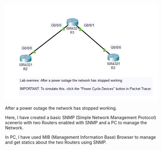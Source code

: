 
![](NetDown.png)

After a power outage the network has stopped working. 

Here, I have created a basic SNMP (Simple Network Management Protocol) scenerio with two Routers enabled with SNMP and a PC to manage the Network.

In PC, I have used MIB (Management Information Base) Browser to manage and get statics about the two Routers using SNMP.
